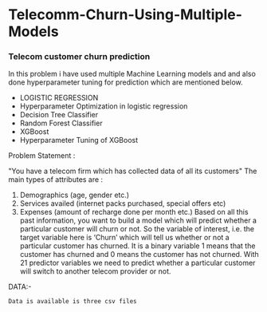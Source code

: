 # Telecomm-Churn-Using-Multiple-Models

### Telecom customer churn prediction
In this problem i have used multiple Machine Learning models and and also done hyperparameter tuning for prediction which are mentioned below.

- LOGISTIC REGRESSION
-  Hyperparameter Optimization in logistic regression
- Decision Tree Classifier
- Random Forest Classifier
- XGBoost
- Hyperparameter Tuning of XGBoost

Problem Statement :


"You have a telecom firm which has collected data of all its customers"
The main types of attributes are :
1. Demographics (age, gender etc.)
2. Services availed (internet packs purchased, special offers etc)
3. Expenses (amount of recharge done per month etc.)
Based on all this past information, you want to build a model which will predict whether a particular customer will churn or not.
So the variable of interest, i.e. the target variable here is ‘Churn’ which will tell us whether or not a particular customer has churned. It is a binary variable 1 means that the customer has churned and 0 means the customer has not churned.
With 21 predictor variables we need to predict whether a particular customer will switch to another telecom provider or not.

DATA:-

    Data is available is three csv files
